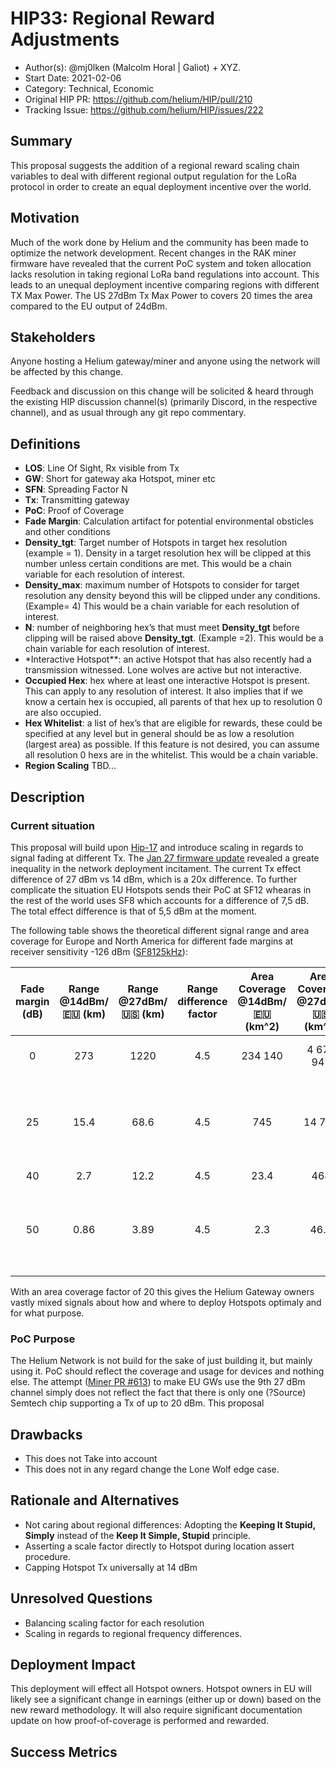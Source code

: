 # HIP33: Regional Reward Adjustments

- Author(s): @mj0lken (Malcolm Horal | Galiot) + XYZ.
- Start Date: 2021-02-06
- Category: Technical, Economic
- Original HIP PR: <https://github.com/helium/HIP/pull/210>
- Tracking Issue: <https://github.com/helium/HIP/issues/222>

## Summary

This proposal suggests the addition of a regional reward scaling chain variables to deal with
different regional output regulation for the LoRa protocol in order to create an equal deployment
incentive over the world.

## Motivation

Much of the work done by Helium and the community has been made to optimize the network development.
Recent changes in the RAK miner firmware have revealed that the current PoC system and token
allocation lacks resolution in taking regional LoRa band regulations into account. This leads to an
unequal deployment incentive comparing regions with different TX Max Power. The US 27dBm Tx Max
Power to covers 20 times the area compared to the EU output of 24dBm.

## Stakeholders

Anyone hosting a Helium gateway/miner and anyone using the network will be affected by this change.

Feedback and discussion on this change will be solicited & heard through the existing HIP discussion
channel(s) (primarily Discord, in the respective channel), and as usual through any git repo
commentary.

## Definitions

- **LOS**: Line Of Sight, Rx visible from Tx
- **GW**: Short for gateway aka Hotspot, miner etc
- **SFN**: Spreading Factor N
- **Tx**: Transmitting gateway
- **PoC**: Proof of Coverage
- **Fade Margin**: Calculation artifact for potential environmental obsticles and other conditions
- **Density_tgt**: Target number of Hotspots in target hex resolution (example = 1). Density in a
  target resolution hex will be clipped at this number unless certain conditions are met. This would
  be a chain variable for each resolution of interest.
- **Density_max**: maximum number of Hotspots to consider for target resolution any density beyond
  this will be clipped under any conditions. (Example= 4) This would be a chain variable for each
  resolution of interest.
- **N**: number of neighboring hex’s that must meet **Density_tgt** before clipping will be raised
  above **Density_tgt**. (Example =2). This would be a chain variable for each resolution of
  interest.
- \*Interactive Hotspot\*\*: an active Hotspot that has also recently had a transmission witnessed.
  Lone wolves are active but not interactive.
- **Occupied Hex**: hex where at least one interactive Hotspot is present. This can apply to any
  resolution of interest. It also implies that if we know a certain hex is occupied, all parents of
  that hex up to resolution 0 are also occupied.
- **Hex Whitelist**: a list of hex’s that are eligible for rewards, these could be specified at any
  level but in general should be as low a resolution (largest area) as possible. If this feature is
  not desired, you can assume all resolution 0 hexs are in the whitelist. This would be a chain
  variable.
- **Region Scaling** TBD...

## Description

### Current situation

This proposal will build upon [Hip-17] and introduce scaling in regards to signal fading at
different Tx. The [Jan 27 firmware update] revealed a greate inequality in the network deployment
incitament. The current Tx effect difference of 27 dBm vs 14 dBm, which is a 20x difference. To
further complicate the situation EU Hotspots sends their PoC at SF12 whearas in the rest of the
world uses SF8 which accounts for a difference of 7,5 dB. The total effect difference is that of 5,5
dBm at the moment.

The following table shows the theoretical different signal range and area coverage for Europe and
North America for different fade margins at receiver sensitivity -126 dBm ([SF8125kHz]):

| Fade margin (dB) | Range @14dBm/🇪🇺 (km) | Range @27dBm/🇺🇸 (km) | Range difference factor | Area Coverage @14dBm/🇪🇺 (km^2) | Area Coverage @27dBm/🇺🇸 (km^2) | Area difference factor |                           Comments                           |
| :--------------: | :------------------: | :------------------: | :---------------------: | :----------------------------: | :----------------------------: | :--------------------: | :----------------------------------------------------------: |
|        0         |         273          |         1220         |           4.5           |            234 140             |           4 675 947            |           20           |                LOS, no building or obstacles                 |
|        25        |         15.4         |         68.6         |           4.5           |              745               |             14 784             |           20           | ~1 obscuring building (Tx on rooftop, Rx inside a building)  |
|        40        |         2.7          |         12.2         |           4.5           |              23.4              |              468               |           20           |                              -                               |
|        50        |         0.86         |         3.89         |           4.5           |              2.3               |              46.8              |           20           | ~2 obscuring building (Tx in building, Rx inside a building) |

<!-- TODO: Change Factor -->

With an area coverage factor of 20 this gives the Helium Gateway owners vastly mixed signals about
how and where to deploy Hotspots optimaly and for what purpose.

### PoC Purpose

The Helium Network is not build for the sake of just building it, but mainly using it. PoC should
reflect the coverage and usage for devices and nothing else. The attempt ([Miner PR #613]) to make
EU GWs use the 9th 27 dBm channel simply does not reflect the fact that there is only one (?Source)
Semtech chip supporting a Tx of up to 20 dBm. This proposal

## Drawbacks

- This does not Take into account
- This does not in any regard change the Lone Wolf edge case.

## Rationale and Alternatives

- Not caring about regional differences: Adopting the **Keeping It Stupid, Simply** instead of the
  **Keep It Simple, Stupid** principle.
- Asserting a scale factor directly to Hotspot during location assert procedure.
- Capping Hotspot Tx universally at 14 dBm

## Unresolved Questions

- Balancing scaling factor for each resolution
- Scaling in regards to regional frequency differences.

## Deployment Impact

This deployment will effect all Hotspot owners. Hotspot owners in EU will likely see a significant
change in earnings (either up or down) based on the new reward methodology. It will also require
significant documentation update on how proof-of-coverage is performed and rewarded.

## Success Metrics

<!-- References -->

[hip-17]:
  https://github.com/helium/HIP/blob/master/0017-hex-density-based-transmit-reward-scaling.md
[jan 27 firmware update]:
  https://engineering.helium.com/2021/01/27/hotspot-firmware-power-updates.html
[sf8125khz]: https://www.semtech.com/products/wireless-rf/lora-transceivers/sx1276
[miner pr #613]: https://github.com/helium/miner/pull/613
